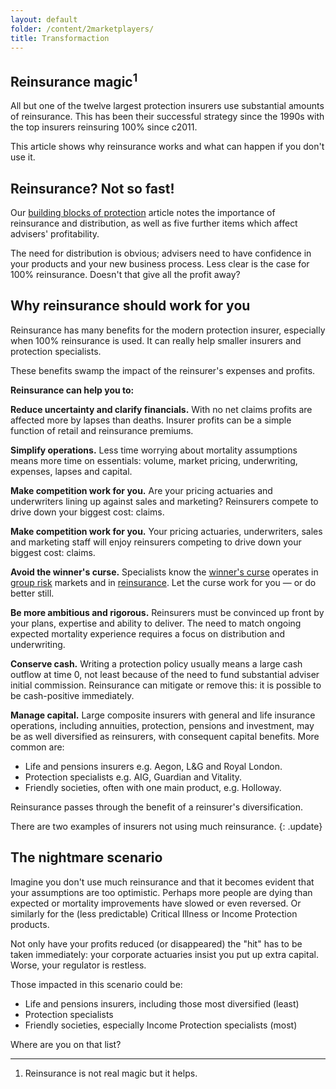 ```yaml
---
layout: default
folder: /content/2marketplayers/
title: Transformaction
---
```


## Reinsurance magic<sup>1</sup>

All but one of the twelve largest protection insurers use substantial amounts of reinsurance. This has been their successful strategy since the 1990s with the top insurers reinsuring 100% since c2011.

This article shows why reinsurance works and what can happen if you don't use it.

## Reinsurance? Not so fast!

Our [building blocks of protection](/content/3buildingblocks/) article notes the importance of reinsurance and distribution, as well as five further items which affect advisers' profitability.

The need for distribution is obvious; advisers need to have confidence in your products and your new business process. Less clear is the case for 100% reinsurance. Doesn't that give all the profit away?

## Why reinsurance should work for you

Reinsurance has many benefits for the modern protection insurer, especially when 100% reinsurance is used. It can really help smaller insurers and protection specialists.

These benefits swamp the impact of the reinsurer's expenses and profits.

**Reinsurance can help you to:**

**Reduce uncertainty and clarify financials.** With no net claims profits are affected more by lapses than deaths. Insurer profits can be a simple function of retail and reinsurance premiums.

**Simplify operations.** Less time worrying about mortality assumptions means more time on essentials: volume, market pricing, underwriting, expenses, lapses and capital.

**Make competition work for you.** Are your pricing actuaries and underwriters lining up against sales and marketing? Reinsurers compete to drive down your biggest cost: claims.

**Make competition work for you.** Your pricing actuaries, underwriters, sales and marketing staff will enjoy reinsurers competing to drive down your biggest cost: claims.

**Avoid the winner's curse.** Specialists know the [winner's curse](https://en.wikipedia.org/wiki/Winner%27s_curse) operates in [group risk](https://www.actuaries.digital/2014/07/22/the-winners-curse/) markets and in [reinsurance](https://www.casact.org/education/clrs/2011/handouts/R3-Rozema.pdf). Let the curse work for you &mdash; or do better still.

**Be more ambitious and rigorous.** Reinsurers must be convinced up front by your plans, expertise and ability to deliver. The need to match ongoing expected mortality experience requires a focus on distribution and underwriting.

**Conserve cash.** Writing a protection policy usually means a large cash outflow at time 0, not least because of the need to fund substantial adviser initial commission. Reinsurance can mitigate or remove this: it is possible to be cash-positive immediately.

**Manage capital.** Large composite insurers with general and life insurance operations, including annuities, protection, pensions and investment, may be as well diversified as reinsurers, with consequent capital benefits. More common are:

+ Life and pensions insurers e.g. Aegon, L&amp;G and Royal London.
+ Protection specialists e.g. AIG, Guardian and Vitality.
+ Friendly societies, often with one main product, e.g. Holloway.

Reinsurance passes through the benefit of a reinsurer's diversification.

There are two examples of insurers not using much reinsurance.
{: .update}

## The nightmare scenario

Imagine you don't use much reinsurance and that it becomes evident that your assumptions are too optimistic. Perhaps more people are dying than expected or mortality improvements have slowed or even reversed. Or similarly for the (less predictable) Critical Illness or Income Protection products.

Not only have your profits reduced (or disappeared) the "hit" has to be taken immediately: your corporate actuaries insist you put up extra capital. Worse, your regulator is restless.

Those impacted in this scenario could be:

+ Life and pensions insurers, including those most diversified (least)
+ Protection specialists
+ Friendly societies, especially Income Protection specialists (most)

Where are you on that list?

<hr />

1. Reinsurance is not real magic but it helps.
